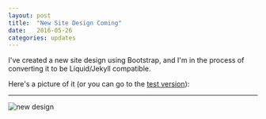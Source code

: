 ```yaml
---
layout: post
title:  "New Site Design Coming"
date:   2016-05-26
categories: updates
---
```


I've created a new site design using Bootstrap, and I'm in the process of converting it to be Liquid/Jekyll compatible.

Here's a picture of it (or you can go to the [test version](http://courtney.ives.mn/landing_page.html)):

---
![new design](https://goo.gl/xp11QE)
